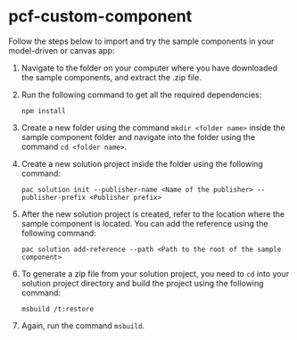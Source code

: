 # pcf-custom-component

Follow the steps below to import and try the sample components in your model-driven or canvas app:

1. Navigate to the folder on your computer where you have downloaded the sample components, and extract the .zip file.  
1. Run the following command to get all the required dependencies:
    ```
    npm install
    ```
1. Create a new folder using the command `mkdir <folder name>` inside the sample component folder and navigate into the folder using the command `cd <folder name>`. 
1. Create a new solution project inside the folder using the following command:
    ```
    pac solution init --publisher-name <Name of the publisher> --publisher-prefix <Publisher prefix>
    ```
1. After the new solution project is created, refer to the location where the sample component is located. You can add the reference using the following command:
    ```
    pac solution add-reference --path <Path to the root of the sample component>
    ```
1. To generate a zip file from your solution project, you need to `cd` into your solution project directory and build the project using the following command:

    ```
    msbuild /t:restore
    ```
1. Again, run the command `msbuild`.